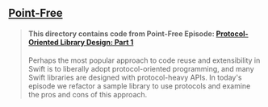 ## [Point-Free](https://www.pointfree.co)

> #### This directory contains code from Point-Free Episode: [Protocol-Oriented Library Design: Part 1](https://www.pointfree.co/episodes/ep37-protocol-oriented-library-design-part-1)
>
> Perhaps the most popular approach to code reuse and extensibility in Swift is to liberally adopt protocol-oriented programming, and many Swift libraries are designed with protocol-heavy APIs. In today's episode we refactor a sample library to use protocols and examine the pros and cons of this approach.

